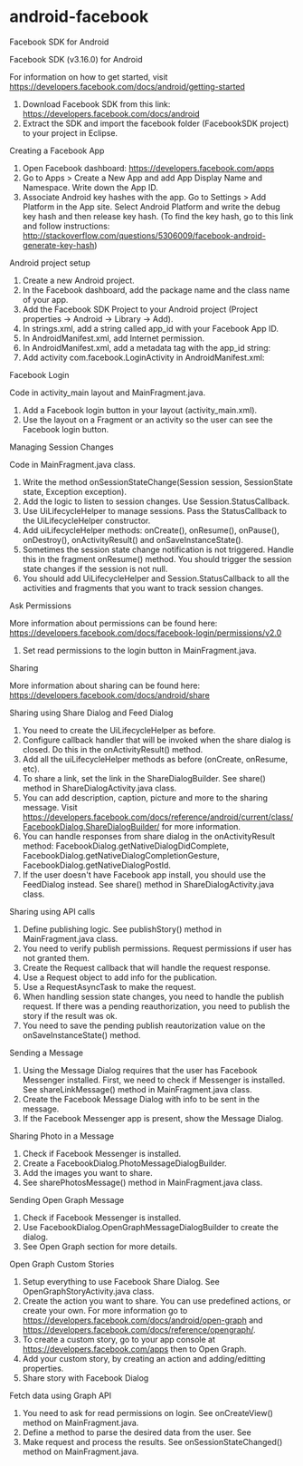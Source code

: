 android-facebook
================

Facebook SDK for Android

Facebook SDK (v3.16.0) for Android

For information on how to get started, visit https://developers.facebook.com/docs/android/getting-started

1. Download Facebook SDK from this link: https://developers.facebook.com/docs/android
2. Extract the SDK and import the facebook folder (FacebookSDK project) to your project in Eclipse.

Creating a Facebook App

1. Open Facebook dashboard: https://developers.facebook.com/apps
2. Go to Apps > Create a New App and add App Display Name and Namespace. Write down the App ID.
3. Associate Android key hashes with the app. Go to Settings > Add Platform in the App site. Select Android Platform and write the debug key hash and then release key hash.
   (To find the key hash, go to this link and follow instructions: http://stackoverflow.com/questions/5306009/facebook-android-generate-key-hash)

Android project setup

1. Create a new Android project.
2. In the Facebook dashboard, add the package name and the class name of your app.
3. Add the Facebook SDK Project to your Android project (Project properties -> Android -> Library -> Add).
4. In strings.xml, add a string called app_id with your Facebook App ID.
5. In AndroidManifest.xml, add Internet permission.
6. In AndroidManifest.xml, add a metadata tag with the app_id string: <meta-data android:value="@string/app_id" android:name="com.facebook.sdk.ApplicationId"/>
7. Add activity com.facebook.LoginActivity in AndroidManifest.xml: <activity android:name="com.facebook.LoginActivity"></activity>

Facebook Login

Code in activity_main layout and MainFragment.java.

1. Add a Facebook login button in your layout (activity_main.xml).
2. Use the layout on a Fragment or an activity so the user can see the Facebook login button.


Managing Session Changes

Code in MainFragment.java class.

1. Write the method onSessionStateChange(Session session, SessionState state, Exception exception).
2. Add the logic to listen to session changes. Use Session.StatusCallback.
3. Use UiLifecycleHelper to manage sessions. Pass the StatusCallback to the UiLifecycleHelper constructor.
4. Add uiLifecycleHelper methods: onCreate(), onResume(), onPause(), onDestroy(), onActivityResult() and onSaveInstanceState().
5. Sometimes the session state change notification is not triggered. Handle this in the fragment onResume() method. You should trigger the session state changes 
   if the session is not null.
6. You should add UiLifecycleHelper and Session.StatusCallback to all the activities and fragments that you want to track session changes.

Ask Permissions

More information about permissions can be found here: https://developers.facebook.com/docs/facebook-login/permissions/v2.0

1. Set read permissions to the login button in MainFragment.java.


Sharing 

More information about sharing can be found here: https://developers.facebook.com/docs/android/share

Sharing using  Share Dialog and Feed Dialog

1. You need to create the UiLifecycleHelper as before.
2. Configure callback handler that will be invoked when the share dialog is closed. Do this in the onActivityResult() method.
3. Add all the uiLifecycleHelper methods as before (onCreate, onResume, etc).
4. To share a link, set the link in the ShareDialogBuilder. See share() method in ShareDialogActivity.java class.
5. You can add description, caption, picture and more to the sharing message. Visit https://developers.facebook.com/docs/reference/android/current/class/FacebookDialog.ShareDialogBuilder/ for more information.
6. You can handle responses from share dialog in the onActivityResult method: FacebookDialog.getNativeDialogDidComplete, FacebookDialog.getNativeDialogCompletionGesture, FacebookDialog.getNativeDialogPostId.
7. If the user doesn't have Facebook app install, you should use the FeedDialog instead. See share() method in ShareDialogActivity.java class.

Sharing using API calls

1. Define publishing logic. See publishStory() method in MainFragment.java class.
2. You need to verify publish permissions. Request permissions if user has not granted them.
3. Create the Request callback that will handle the request response.
4. Use a Request object to add info for the publication.
5. Use a RequestAsyncTask to make the request.
6. When handling session state changes, you need to handle the publish request. If there was a pending reauthorization, you need to publish the story if the result was ok.
7. You need to save the pending publish reautorization value on the onSaveInstanceState() method.

Sending a Message

1. Using the Message Dialog requires that the user has Facebook Messenger installed. First, we need to check if Messenger is installed. See shareLinkMessage() method in MainFragment.java class.
2. Create the Facebook Message Dialog with info to be sent in the message.
3. If the Facebook Messenger app is present, show the Message Dialog.

Sharing Photo in a Message

1. Check if Facebook Messenger is installed.
2. Create a FacebookDialog.PhotoMessageDialogBuilder.
3. Add the images you want to share.
4. See sharePhotosMessage() method in MainFragment.java class.

Sending Open Graph Message

1. Check if Facebook Messenger is installed.
2. Use FacebookDialog.OpenGraphMessageDialogBuilder to create the dialog.
3. See Open Graph section for more details.


Open Graph Custom Stories
 
1. Setup everything to use Facebook Share Dialog. See OpenGraphStoryActivity.java class.
2. Create the action you want to share. You can use predefined actions, or create your own. For more information go to https://developers.facebook.com/docs/android/open-graph and https://developers.facebook.com/docs/reference/opengraph/.
3. To create a custom story, go to your app console at https://developers.facebook.com/apps then to Open Graph.
4. Add your custom story, by creating an action and adding/editting properties.
5. Share story with Facebook Dialog

Fetch data using Graph API

1. You need to ask for read permissions on login. See onCreateView() method on MainFragment.java.
2. Define a method to parse the desired data from the user. See 
3. Make request and process the results. See onSessionStateChanged() method on MainFragment.java.